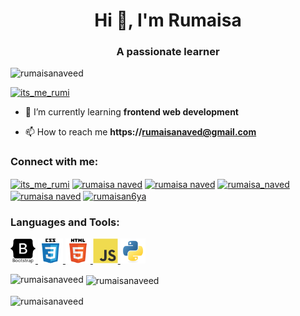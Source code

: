 <h1 align="center">Hi 👋, I'm Rumaisa</h1>
<h3 align="center">A passionate learner</h3>

<p align="left"> <img src="https://komarev.com/ghpvc/?username=rumaisanaveed&label=Profile%20views&color=0e75b6&style=flat" alt="rumaisanaveed" /> </p>

<p align="left"> <a href="https://twitter.com/its_me_rumi" target="blank"><img src="https://img.shields.io/twitter/follow/its_me_rumi?logo=twitter&style=for-the-badge" alt="its_me_rumi" /></a> </p>

- 🌱 I’m currently learning **frontend web development**

- 📫 How to reach me **https://rumaisanaved@gmail.com**

<h3 align="left">Connect with me:</h3>
<p align="left">
<a href="https://twitter.com/its_me_rumi" target="blank"><img align="center" src="https://raw.githubusercontent.com/rahuldkjain/github-profile-readme-generator/master/src/images/icons/Social/twitter.svg" alt="its_me_rumi" height="30" width="40" /></a>
<a href="https://linkedin.com/in/rumaisa naved" target="blank"><img align="center" src="https://raw.githubusercontent.com/rahuldkjain/github-profile-readme-generator/master/src/images/icons/Social/linked-in-alt.svg" alt="rumaisa naved" height="30" width="40" /></a>
<a href="https://fb.com/rumaisa naved" target="blank"><img align="center" src="https://raw.githubusercontent.com/rahuldkjain/github-profile-readme-generator/master/src/images/icons/Social/facebook.svg" alt="rumaisa naved" height="30" width="40" /></a>
<a href="https://instagram.com/rumaisa_naved" target="blank"><img align="center" src="https://raw.githubusercontent.com/rahuldkjain/github-profile-readme-generator/master/src/images/icons/Social/instagram.svg" alt="rumaisa_naved" height="30" width="40" /></a>
<a href="https://www.leetcode.com/rumaisa naved" target="blank"><img align="center" src="https://raw.githubusercontent.com/rahuldkjain/github-profile-readme-generator/master/src/images/icons/Social/leet-code.svg" alt="rumaisa naved" height="30" width="40" /></a>
<a href="https://auth.geeksforgeeks.org/user/rumaisan6ya" target="blank"><img align="center" src="https://raw.githubusercontent.com/rahuldkjain/github-profile-readme-generator/master/src/images/icons/Social/geeks-for-geeks.svg" alt="rumaisan6ya" height="30" width="40" /></a>
</p>

<h3 align="left">Languages and Tools:</h3>
<p align="left"> <a href="https://getbootstrap.com" target="_blank" rel="noreferrer"> <img src="https://raw.githubusercontent.com/devicons/devicon/master/icons/bootstrap/bootstrap-plain-wordmark.svg" alt="bootstrap" width="40" height="40"/> </a> <a href="https://www.w3schools.com/css/" target="_blank" rel="noreferrer"> <img src="https://raw.githubusercontent.com/devicons/devicon/master/icons/css3/css3-original-wordmark.svg" alt="css3" width="40" height="40"/> </a> <a href="https://www.w3.org/html/" target="_blank" rel="noreferrer"> <img src="https://raw.githubusercontent.com/devicons/devicon/master/icons/html5/html5-original-wordmark.svg" alt="html5" width="40" height="40"/> </a> <a href="https://developer.mozilla.org/en-US/docs/Web/JavaScript" target="_blank" rel="noreferrer"> <img src="https://raw.githubusercontent.com/devicons/devicon/master/icons/javascript/javascript-original.svg" alt="javascript" width="40" height="40"/> </a> <a href="https://www.python.org" target="_blank" rel="noreferrer"> <img src="https://raw.githubusercontent.com/devicons/devicon/master/icons/python/python-original.svg" alt="python" width="40" height="40"/> </a> </p>

<p><img align="left" src="https://github-readme-stats.vercel.app/api/top-langs?username=rumaisanaveed&show_icons=true&locale=en&layout=compact" alt="rumaisanaveed" /></p>

<p>&nbsp;<img align="center" src="https://github-readme-stats.vercel.app/api?username=rumaisanaveed&show_icons=true&locale=en" alt="rumaisanaveed" /></p>

<p><img align="center" src="https://github-readme-streak-stats.herokuapp.com/?user=rumaisanaveed&" alt="rumaisanaveed" /></p>

